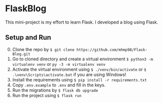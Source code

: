 # FlaskBlog

This mini-project is my effort to learn Flask. I developed a blog using Flask.

## Setup and Run

0. Clone the repo by `$ git clone https://github.com/mhmp98/Flask-Blog.git`
0. Go to cloned directory and create a virtual environment `$ python3 -m virtualenv venv` or `py -3 -m virtualenv venv`
0. Activate the virtual environment using `$ ./venv/bin/activate` or `$ .\venv\Scripts\activate.bat` if you are using Windows!
0. Install the requirements using `$ pip install -r requirements.txt`
0. Copy `.env.example` to  `.env` and fill in the keys.
0. Run the migrations by `$ flask db upgrade`
0. Run the project using `$ flask run`
